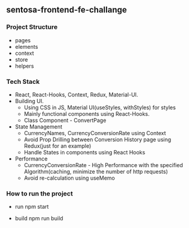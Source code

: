 ## sentosa-frontend-fe-challange

### Project Structure
- pages
- elements
- context
- store
- helpers

### Tech Stack
- React, React-Hooks, Context, Redux, Material-UI.
- Building UI.
    - Using CSS in JS, Material UI(useStyles, withStyles) for styles
    - Mainly functional components using React-Hooks.
    - Class Component - ConvertPage
- State Management
    - CurrencyNames, CurrencyConversionRate using Context
    - Avoid Prop Drilling between Conversion History page using Redux(just for an example)
    - Handle States in components using React Hooks
- Performance
    - CurrencyConversionRate - High Performance with the specified Algorithm(caching, minimize the number of http requests)
    - Avoid re-calculation using useMemo

### How to run the project
- run
npm start

- build
npm run build
